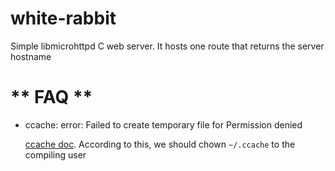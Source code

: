 # white-rabbit
Simple libmicrohttpd C web server. It hosts one route that returns the server hostname


# ** FAQ **

* ccache: error: Failed to create temporary file for Permission denied
	
	[ccache doc](http://tsunanet.net/~tsuna/ccache.html). According to this, we should chown `~/.ccache` to the compiling user
